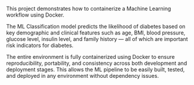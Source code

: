 This project demonstrates how to containerize a Machine Learning workflow using Docker.

The ML Classification model predicts the likelihood of diabetes based on key demographic and clinical features such as age, BMI, blood pressure, glucose level, insulin level, and family history — all of which are important risk indicators for diabetes.

The entire environment is fully containerized using Docker to ensure reproducibility, portability, and consistency across both development and deployment stages. This allows the ML pipeline to be easily built, tested, and deployed in any environment without dependency issues.
